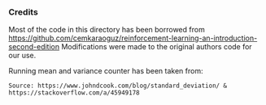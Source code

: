 ### Credits

Most of the code in this directory has been borrowed from
https://github.com/cemkaraoguz/reinforcement-learning-an-introduction-second-edition
Modifications were made to the original authors code for our use.

Running mean and variance counter has been taken from:
```
Source: https://www.johndcook.com/blog/standard_deviation/ & https://stackoverflow.com/a/45949178
```